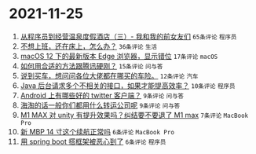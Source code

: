 # 2021-11-25

1. [从程序员到经营温泉度假酒店（三）- 我和我的前女友们](https://www.v2ex.com/t/817810) `65条评论` `程序员`
1. [不想上班，还在床上，怎么办？](https://www.v2ex.com/t/817798) `36条评论` `生活`
1. [macOS 12 下的最新版本 Edge 浏览器，显示错位](https://www.v2ex.com/t/817794) `17条评论` `macOS`
1. [如何用合适的方法跟腾讯硬刚？](https://www.v2ex.com/t/817795) `15条评论` `问与答`
1. [说到买车，想问问各位大佬都在哪买的车险。](https://www.v2ex.com/t/817806) `12条评论` `汽车`
1. [Java 后台请求多个不相关的接口，如果才能提高效率？](https://www.v2ex.com/t/817802) `10条评论` `程序员`
1. [Android 上有哪些好的 twitter 客户端？](https://www.v2ex.com/t/817800) `9条评论` `问与答`
1. [海淘的话一般你们都用什么转运公司呢](https://www.v2ex.com/t/817797) `9条评论` `问与答`
1. [M1 MAX 对 unity 有提升效果吗？纠结要不要退了 M1 max](https://www.v2ex.com/t/817791) `7条评论` `MacBook Pro`
1. [新 MBP 14 寸这个续航正常吗](https://www.v2ex.com/t/817817) `6条评论` `MacBook Pro`
1. [用 spring boot 搭框架被恶心到了](https://www.v2ex.com/t/817803) `6条评论` `程序员`
